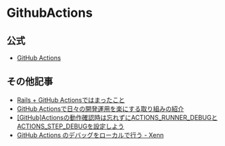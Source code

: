 # GithubActions
## 公式
- [GitHub Actions](https://docs.github.com/ja/actions)

## その他記事
- [Rails + GitHub Actionsではまったこと](https://www.tech-blog.startup-technology.com/2020/85c36da0a4b51cf9ccfd/)
- [GitHub Actionsで日々の開発運用を楽にする取り組みの紹介](https://developers.freee.co.jp/entry/make-it-easy-with-github-actions-in-nagoya)
- [[GitHub]Actionsの動作確認時は忘れずにACTIONS_RUNNER_DEBUGとACTIONS_STEP_DEBUGを設定しよう](https://dev.classmethod.jp/articles/set-secrets-before-actions-test/#toc-3)
- [GitHub Actions のデバッグをローカルで行う - Xenn](https://zenn.dev/snowcait/articles/2b4a903b9fd584)

